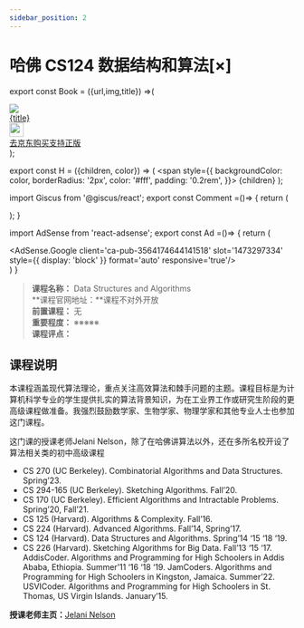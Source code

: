 ```yaml
---
sidebar_position: 2
---
```


# 哈佛 CS124 数据结构和算法[×]

export const Book = ({url,img,title}) =>(
<div class="bookitem">
  <a href={url} target="_blank" class="book-content">
    <div class="book-img">
      <img src={img} />
    </div>
    <div class="book-detail">
      <div class="book-title">{title}</div>
      <div class="boook-desc">
        <img width="25" height="25" src="https://hackweek-1251009918.cos.ap-shanghai.myqcloud.com/hackway/cs/jd.svg" />
        <div class="book-jd">去京东购买支持正版</div>
      </div>
    </div>
  </a>
  </div> 
);

export const H = ({children, color}) => (
  <span
    style={{
      backgroundColor: color,
      borderRadius: '2px',
      color: '#fff',
      padding: '0.2rem',
    }}>
    {children}
  </span>
);

import Giscus from '@giscus/react';
export const Comment =()=> {
  return (
   <div className="comments-container">
      <Giscus
        src="https://giscus.app/client.js"
        id="comments"
        repo="lidongyx/hackwaydoc"
        repoId="R_kgDOHUMOyA"
        category="Announcements"
        categoryId="DIC_kwDOHUMOyM4CPCtD"
        mapping="title"
        reactionsEnabled="1"
        emitMetadata="0"
        inputPosition="top"
        theme="light"
        lang="zh-CN"
        crossorigin="anonymous"
      />
    </div>
  );
}

import AdSense from 'react-adsense';
export const Ad =()=> {
  return (
    <div className="ad-container">
      <AdSense.Google
        client='ca-pub-3564174644141518'
        slot='1473297334'
        style={{ display: 'block' }}
        format='auto'
        responsive='true'/>
    </div>
  )
}

>**课程名称：** Data Structures and Algorithms      
**课程官网地址：**课程不对外开放    
**前置课程：** 无  
**重要程度：** ※※※※※  
**课程评点：** 

## 课程说明
本课程涵盖现代算法理论，重点关注高效算法和棘手问题的主题。课程目标是为计算机科学专业的学生提供扎实的算法背景知识，为在工业界工作或研究生阶段的更高级课程做准备。我强烈鼓励数学家、生物学家、物理学家和其他专业人士也参加这门课程。

这门课的授课老师Jelani Nelson，除了在哈佛讲算法以外，还在多所名校开设了算法相关类的初中高级课程

- CS 270 (UC Berkeley). Combinatorial Algorithms and Data Structures. Spring’23.
- CS 294-165 (UC Berkeley). Sketching Algorithms. Fall’20.
- CS 170 (UC Berkeley). Efficient Algorithms and Intractable Problems. Spring’20, Fall’21.
- CS 125 (Harvard). Algorithms & Complexity. Fall’16.
- CS 224 (Harvard). Advanced Algorithms. Fall’14, Spring’17.
- CS 124 (Harvard). Data Structures and Algorithms. Spring’14 ‘15 ‘18 ‘19.
- CS 226 (Harvard). Sketching Algorithms for Big Data. Fall’13 ‘15 ‘17.
AddisCoder. Algorithms and Programming for High Schoolers in Addis Ababa, Ethiopia. Summer’11 ‘16 ‘18 ‘19.
JamCoders. Algorithms and Programming for High Schoolers in Kingston, Jamaica. Summer’22.
USVICoder. Algorithms and Programming for High Schoolers in St. Thomas, US Virgin Islands. January’15.

**授课老师主页：**[Jelani Nelson](https://people.eecs.berkeley.edu/~minilek/)

<Comment></Comment>
